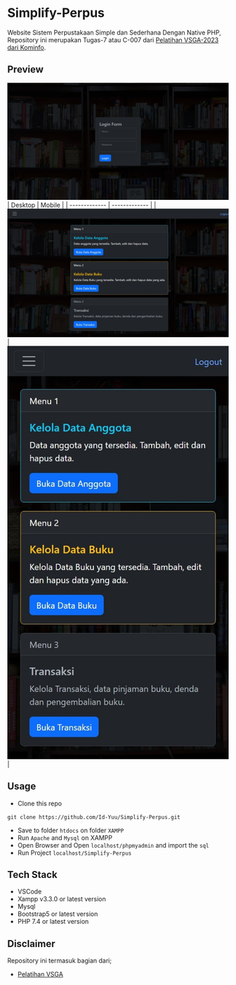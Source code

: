 # Simplify-Perpus
Website Sistem Perpustakaan Simple dan Sederhana Dengan Native PHP, Repository ini merupakan Tugas-7 atau C-007 dari [Pelatihan VSGA-2023 dari Kominfo](https://github.com/Id-Yuu/id-vsga-jwd-b1). 

## Preview
![Preview1](./screenshots/01.jpeg)
| Desktop  | Mobile |
| ------------- | ------------- |
| ![Desktop-view](./screenshots/02-1.jpeg) | ![mobile-view](./screenshots/02-2.jpeg) |

## Usage
- Clone this repo
```
git clone https://github.com/Id-Yuu/Simplify-Perpus.git
```
- Save to folder `htdocs` on folder `XAMPP`
- Run `Apache` and `Mysql` on XAMPP
- Open Browser and Open `localhost/phpmyadmin` and import the `sql`
- Run Project `localhost/Simplify-Perpus`

## Tech Stack
- VSCode
- Xampp v3.3.0 or latest version
- Mysql
- Bootstrap5 or latest version
- PHP 7.4 or latest version

## Disclaimer
Repository ini termasuk bagian dari;
- [Pelatihan VSGA](https://github.com/Id-Yuu/id-vsga-jwd-b1)
